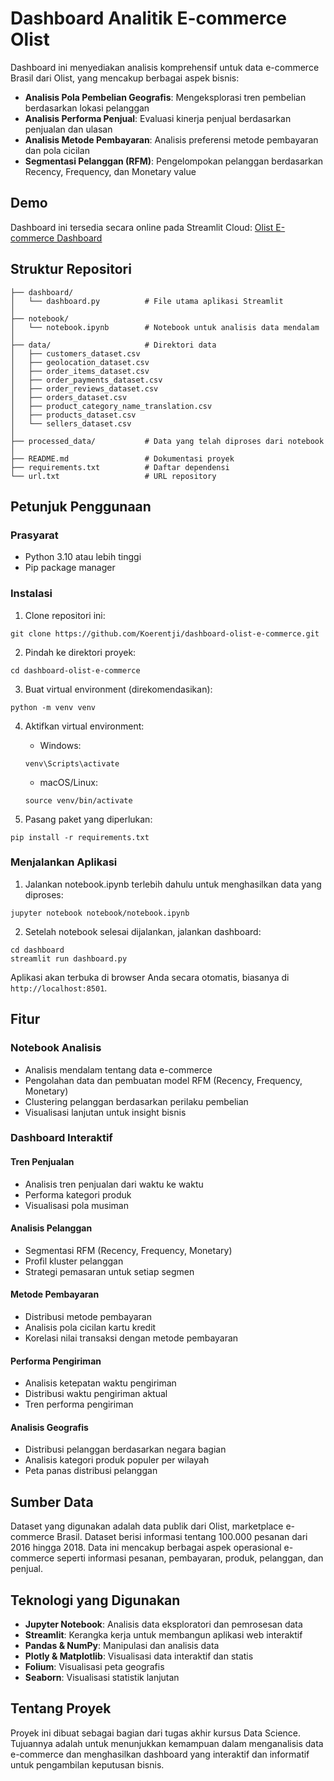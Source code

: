 # Dashboard Analitik E-commerce Olist

Dashboard ini menyediakan analisis komprehensif untuk data e-commerce Brasil dari Olist, yang mencakup berbagai aspek bisnis:
- **Analisis Pola Pembelian Geografis**: Mengeksplorasi tren pembelian berdasarkan lokasi pelanggan
- **Analisis Performa Penjual**: Evaluasi kinerja penjual berdasarkan penjualan dan ulasan
- **Analisis Metode Pembayaran**: Analisis preferensi metode pembayaran dan pola cicilan
- **Segmentasi Pelanggan (RFM)**: Pengelompokan pelanggan berdasarkan Recency, Frequency, dan Monetary value

## Demo
Dashboard ini tersedia secara online pada Streamlit Cloud: [Olist E-commerce Dashboard](https://dashboard-olist-e-commerce.streamlit.app/)

## Struktur Repositori
```
├── dashboard/
│   └── dashboard.py          # File utama aplikasi Streamlit
│
├── notebook/
│   └── notebook.ipynb        # Notebook untuk analisis data mendalam
│
├── data/                     # Direktori data
│   ├── customers_dataset.csv
│   ├── geolocation_dataset.csv
│   ├── order_items_dataset.csv
│   ├── order_payments_dataset.csv
│   ├── order_reviews_dataset.csv
│   ├── orders_dataset.csv
│   ├── product_category_name_translation.csv
│   ├── products_dataset.csv
│   └── sellers_dataset.csv
│
├── processed_data/           # Data yang telah diproses dari notebook
│
├── README.md                 # Dokumentasi proyek
├── requirements.txt          # Daftar dependensi
└── url.txt                   # URL repository
```

## Petunjuk Penggunaan
### Prasyarat
- Python 3.10 atau lebih tinggi
- Pip package manager

### Instalasi
1. Clone repositori ini:
```
git clone https://github.com/Koerentji/dashboard-olist-e-commerce.git
```

2. Pindah ke direktori proyek:
```
cd dashboard-olist-e-commerce
```

3. Buat virtual environment (direkomendasikan):
```
python -m venv venv
```

4. Aktifkan virtual environment:
   - Windows:
   ```
   venv\Scripts\activate
   ```
   - macOS/Linux:
   ```
   source venv/bin/activate
   ```

5. Pasang paket yang diperlukan:
```
pip install -r requirements.txt
```

### Menjalankan Aplikasi
1. Jalankan notebook.ipynb terlebih dahulu untuk menghasilkan data yang diproses:
```
jupyter notebook notebook/notebook.ipynb
```

2. Setelah notebook selesai dijalankan, jalankan dashboard:
```
cd dashboard
streamlit run dashboard.py
```

Aplikasi akan terbuka di browser Anda secara otomatis, biasanya di `http://localhost:8501`.

## Fitur
### Notebook Analisis
- Analisis mendalam tentang data e-commerce
- Pengolahan data dan pembuatan model RFM (Recency, Frequency, Monetary)
- Clustering pelanggan berdasarkan perilaku pembelian
- Visualisasi lanjutan untuk insight bisnis

### Dashboard Interaktif
#### Tren Penjualan
- Analisis tren penjualan dari waktu ke waktu
- Performa kategori produk
- Visualisasi pola musiman

#### Analisis Pelanggan
- Segmentasi RFM (Recency, Frequency, Monetary)
- Profil kluster pelanggan
- Strategi pemasaran untuk setiap segmen

#### Metode Pembayaran
- Distribusi metode pembayaran
- Analisis pola cicilan kartu kredit
- Korelasi nilai transaksi dengan metode pembayaran

#### Performa Pengiriman
- Analisis ketepatan waktu pengiriman
- Distribusi waktu pengiriman aktual
- Tren performa pengiriman

#### Analisis Geografis
- Distribusi pelanggan berdasarkan negara bagian
- Analisis kategori produk populer per wilayah
- Peta panas distribusi pelanggan

## Sumber Data
Dataset yang digunakan adalah data publik dari Olist, marketplace e-commerce Brasil. Dataset berisi informasi tentang 100.000 pesanan dari 2016 hingga 2018. Data ini mencakup berbagai aspek operasional e-commerce seperti informasi pesanan, pembayaran, produk, pelanggan, dan penjual.

## Teknologi yang Digunakan
- **Jupyter Notebook**: Analisis data eksploratori dan pemrosesan data
- **Streamlit**: Kerangka kerja untuk membangun aplikasi web interaktif
- **Pandas & NumPy**: Manipulasi dan analisis data
- **Plotly & Matplotlib**: Visualisasi data interaktif dan statis
- **Folium**: Visualisasi peta geografis
- **Seaborn**: Visualisasi statistik lanjutan

## Tentang Proyek
Proyek ini dibuat sebagai bagian dari tugas akhir kursus Data Science. Tujuannya adalah untuk menunjukkan kemampuan dalam menganalisis data e-commerce dan menghasilkan dashboard yang interaktif dan informatif untuk pengambilan keputusan bisnis.
